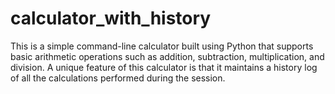 # calculator_with_history
This is a simple command-line calculator built using Python that supports basic arithmetic operations such as addition, subtraction, multiplication, and division. A unique feature of this calculator is that it maintains a history log of all the calculations performed during the session.  
